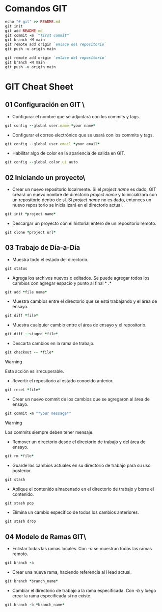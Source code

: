 # Comandos GIT

```ruby
echo "# git" >> README.md
git init
git add README.md
git commit -m `"first commit"`
git branch -M main
git remote add origin `enlace del repositorio`
git push -u origin main
```

```ruby
git remote add origin `enlace del repositorio`
git branch -M main
git push -u origin main
```

# GIT Cheat Sheet
## 01 Configuración en GIT \
- Configurar el nombre que se adjuntará con los commits y tags.
```ruby
git config --global user.name *your name*
```
- Configurar el correo electrónico que se usará con los commits y tags.
```ruby
git config --global user.email *your email*
```
- Habilitar algo de color en la apariencia de salida en GIT.
```ruby
git config --global color.ui auto
```

## 02 Iniciando un proyecto\
- Crear un nuevo repositorio localmente. Si el *project name* es dado, GIT creará un nuevo nombre de directorio *project name* y lo inicializará con un repositorio dentro de sí. Si *project name* no es dado, entonces un nuevo repositorio se inicializará en el directorio actual.
```ruby
git init *project name*
```

- Descargar un proyecto con el historial entero de un repositorio remoto.
```ruby
git clone *project url*
```

## 03 Trabajo de Día-a-Día
- Muestra todo el estado del directorio. 
```ruby
git status
```
- Agrega los archivos nuevos o editados. Se puede agregar todos los cambios con agregar espacio y punto al final * .*
```ruby
git add *file name* 
```

- Muestra cambios entre el directorio que se está trabajando y el área de ensayo.
```ruby
git diff *file*
```

- Muestra cualquier cambio entre el área de ensayo y el repositorio.
```ruby
git diff --staged *file*
```

- Descarta cambios en la rama de trabajo. 
```ruby
git checkout -- *file*
```

> [!WARNING]
> Esta acción es irrecuperable.

- Revertir el repositorio al estado conocido anterior.
```ruby
git reset *file*
```

- Crear un nuevo commit de los cambios que se agregaron al área de ensayo. 
```ruby
git commit -m "*your message*"
```
> [!WARNING]
> Los commits siempre deben tener mensaje.

- Remover un directorio desde el directorio de trabajo y del área de ensayo.
```ruby
git rm *file*
```

- Guarde los cambios actuales en su directorio de trabajo para su uso posterior.
```ruby
git stash
```

- Aplique el contenido almacenado en el directorio de trabajo y borre el contenido.
```ruby
git stash pop
```

- Elimina un cambio específico de todos los cambios anteriores.
```ruby
git stash drop
```

## 04 Modelo de Ramas GIT\

- Enlistar todas las ramas locales. Con *-a* se muestran todas las ramas remoto. 
```ruby
git branch -a
```

- Crear una nueva rama, haciendo referencia al Head actual.
```ruby
git branch *branch_name*
```

- Cambiar el directorio de trabajo a la rama especificada. Con *-b* y luego crear la rama especificada si no existe.
```ruby
git branch -b *branch_name*
```




```ruby
```